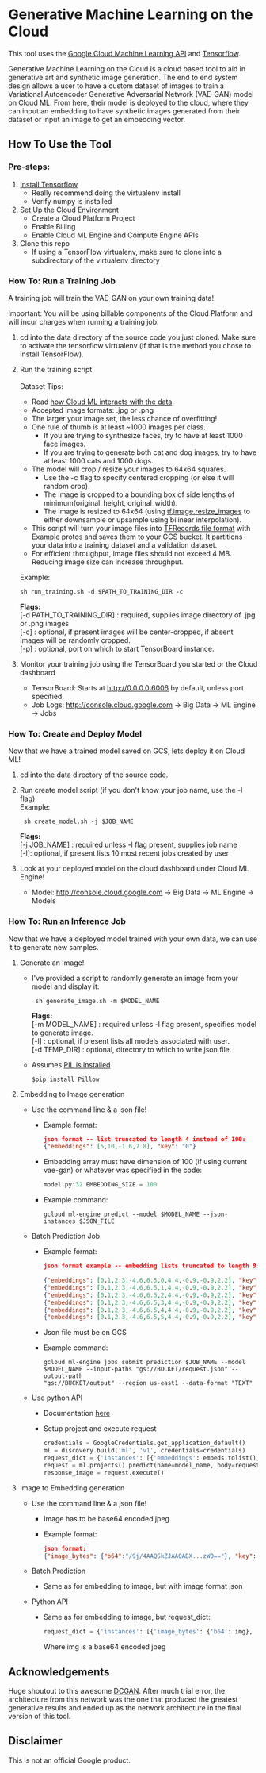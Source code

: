 # Generative Machine Learning on the Cloud

This tool uses the [Google Cloud Machine Learning
API](https://cloud.google.com/ml) and [Tensorflow](https://tensorflow.org).

Generative Machine Learning on the Cloud is a cloud based tool to aid in
generative art and synthetic image generation. The end to end system design
allows a user to have a custom dataset of images to train a Variational
Autoencoder Generative Adversarial Network (VAE-GAN) model on Cloud ML. From
here, their model is deployed to the cloud, where they can input an embedding to
have synthetic images generated from their dataset or input an image to get an
embedding vector.

## How To Use the Tool

### Pre-steps:

1.  [Install Tensorflow](https://www.tensorflow.org/install/)
    *   Really recommend doing the virtualenv install
    *   Verify numpy is installed
2.  [Set Up the Cloud
    Environment](https://cloud.google.com/ml-engine/docs/quickstarts/command-line)
    *   Create a Cloud Platform Project
    *   Enable Billing
    *   Enable Cloud ML Engine and Compute Engine APIs
3.  Clone this repo
    *   If using a TensorFlow virtualenv, make sure to clone into a subdirectory
        of the virtualenv directory

### How To: Run a Training Job

A training job will train the VAE-GAN on your own training data!

Important: You will be using billable components of the Cloud Platform and will
incur charges when running a training job.

1.  cd into the data directory of the source code you just cloned. Make sure to
    activate the tensorflow virtualenv (if that is the method you chose to
    install TensorFlow).

2.  Run the training script \
    \
    Dataset Tips:

    *   Read [how Cloud ML interacts with the
        data](https://cloud.google.com/ml-engine/docs/how-tos/working-with-data).
    *   Accepted image formats: .jpg or .png
    *   The larger your image set, the less chance of overfitting!
    *   One rule of thumb is at least ~1000 images per class.
        -   If you are trying to synthesize faces, try to have at least 1000
            face images.
        -   If you are trying to generate both cat and dog images, try to have
            at least 1000 cats and 1000 dogs.
    *   The model will crop / resize your images to 64x64 squares.
        -   Use the -c flag to specify centered cropping (or else it will random
            crop).
        -   The image is cropped to a bounding box of side lengths of
            minimum(original_height, original_width).
        -   The image is resized to 64x64 (using
            [tf.image.resize_images](https://www.tensorflow.org/api_docs/python/tf/image/resize_images)
            to either downsample or upsample using bilinear interpolation).
    *   This script will turn your image files into [TFRecords file
        format](https://www.tensorflow.org/versions/r1.0/api_guides/python/python_io)
        with Example protos and saves them to your GCS bucket. It partitions
        your data into a training dataset and a validation dataset.
    *   For efficient throughput, image files should not exceed 4 MB. Reducing
        image size can increase throughput.

    Example:

    ```shell
    sh run_training.sh -d $PATH_TO_TRAINING_DIR -c
    ```

    **Flags:** \
    \[-d PATH_TO_TRAINING_DIR\] : required, supplies image directory of .jpg or
    .png images \
    \[-c\] : optional, if present images will be center-cropped, if absent
    images will be randomly cropped. \
    \[-p\] : optional, port on which to start TensorBoard instance.

3.  Monitor your training job using the TensorBoard you started or the Cloud
    dashboard

    *   TensorBoard: Starts at http://0.0.0.0:6006 by default, unless port
        specified.
    *   Job Logs: http://console.cloud.google.com -> Big Data -> ML Engine ->
        Jobs

### How To: Create and Deploy Model

Now that we have a trained model saved on GCS, lets deploy it on Cloud ML!

1.  cd into the data directory of the source code.
2.  Run create model script (if you don't know your job name, use the -l flag) \
    Example:

    ```shell
     sh create_model.sh -j $JOB_NAME
    ```

    **Flags:** \
    \[-j JOB_NAME\] : required unless -l flag present, supplies job name \
    \[-l\]: optional, if present lists 10 most recent jobs created by user

3.  Look at your deployed model on the cloud dashboard under Cloud ML Engine!

    *   Model: http://console.cloud.google.com -> Big Data -> ML Engine ->
        Models

### How To: Run an Inference Job

Now that we have a deployed model trained with your own data, we can use it to
generate new samples.

1.  Generate an Image!

    *   I've provided a script to randomly generate an image from your model and
        display it:

        ```shell
         sh generate_image.sh -m $MODEL_NAME
        ```

        **Flags:** \
        \[-m MODEL_NAME\] : required unless -l flag present, specifies model to
        generate image. \
        \[-l\] : optional, if present lists all models associated with user. \
        \[-d TEMP_DIR\] : optional, directory to which to write json file.

    *   Assumes [PIL is installed](https://pypi.python.org/pypi/Pillow/2.2.1)

        ```shell
        $pip install Pillow
        ```

2.  Embedding to Image generation

    *   Use the command line & a json file!

        *   Example format:

            ```json
            json format -- list truncated to length 4 instead of 100:
            {"embeddings": [5,10,-1.6,7.8], "key": "0"}
            ```

        *   Embedding array must have dimension of 100 (if using current
            vae-gan) or whatever was specified in the code:

            ```python
            model.py:32 EMBEDDING_SIZE = 100
            ```

        *   Example command:

            ```shell
            gcloud ml-engine predict --model $MODEL_NAME --json-instances $JSON_FILE
            ```

    *   Batch Prediction Job

        *   Example format:

            ```json
            json format example -- embedding lists truncated to length 9:

            {"embeddings": [0.1,2.3,-4.6,6.5,0,4.4,-0.9,-0.9,2.2], "key": "0"}
            {"embeddings": [0.1,2.3,-4.6,6.5,1,4.4,-0.9,-0.9,2.2], "key": "1"}
            {"embeddings": [0.1,2.3,-4.6,6.5,2,4.4,-0.9,-0.9,2.2], "key": "2"}
            {"embeddings": [0.1,2.3,-4.6,6.5,3,4.4,-0.9,-0.9,2.2], "key": "3"}
            {"embeddings": [0.1,2.3,-4.6,6.5,4,4.4,-0.9,-0.9,2.2], "key": "4"}
            {"embeddings": [0.1,2.3,-4.6,6.5,5,4.4,-0.9,-0.9,2.2], "key": "5"}
            ```

        *   Json file must be on GCS

        *   Example command:

            ```shell
            gcloud ml-engine jobs submit prediction $JOB_NAME --model
            $MODEL_NAME --input-paths "gs://BUCKET/request.json" --output-path
            "gs://BUCKET/output" --region us-east1 --data-format "TEXT"
            ```

    *   Use python API

        *   Documentation
            [here](https://cloud.google.com/ml-engine/docs/tutorials/python-guide)

        *   Setup project and execute request

            ```python
            credentials = GoogleCredentials.get_application_default()
            ml = discovery.build('ml', 'v1', credentials=credentials)
            request_dict = {'instances': [{'embeddings': embeds.tolist(), 'key': '0'}]}
            request = ml.projects().predict(name=model_name, body=request_dict)
            response_image = request.execute()
            ```

3.  Image to Embedding generation

    *   Use the command line & a json file!

        *   Image has to be base64 encoded jpeg
        *   Example format:

            ```json
            json format:
            {"image_bytes": {"b64":"/9j/4AAQSkZJAAQABX...zW0=="}, "key": "0"}
            ```

    *   Batch Prediction

        *   Same as for embedding to image, but with image format json

    *   Python API

        *   Same as for embedding to image, but request_dict:

            ```python
            request_dict = {'instances': [{'image_bytes': {'b64': img}, 'key': '0'}]}
            ```

            Where img is a base64 encoded jpeg

## Acknowledgements

Huge shoutout to this awesome
[DCGAN](https://github.com/carpedm20/DCGAN-tensorflow). After much trial error,
the architecture from this network was the one that produced the greatest
generative results and ended up as the network architecture in the final version
of this tool.

## Disclaimer

This is not an official Google product.
